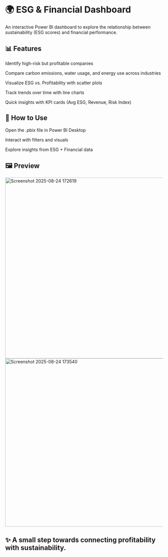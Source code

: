 # 🌍 ESG & Financial Dashboard

An interactive Power BI dashboard to explore the relationship between sustainability (ESG scores) and financial performance.

## 📊 Features

Identify high-risk but profitable companies

Compare carbon emissions, water usage, and energy use across industries

Visualize ESG vs. Profitability with scatter plots

Track trends over time with line charts

Quick insights with KPI cards (Avg ESG, Revenue, Risk Index)

## 🚀 How to Use

Open the .pbix file in Power BI Desktop

Interact with filters and visuals

Explore insights from ESG + Financial data

## 🖼 Preview


<img width="978" height="577" alt="Screenshot 2025-08-24 172619" src="https://github.com/user-attachments/assets/29dd85e0-f938-4afe-ae6e-74802c780c65" />



<img width="945" height="537" alt="Screenshot 2025-08-24 173540" src="https://github.com/user-attachments/assets/0f7dbb84-de37-49b9-9ea6-a2837951ffe3" />



## ✨ A small step towards connecting profitability with sustainability.

